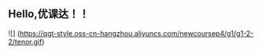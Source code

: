 ## Hello,优课达！！
![] (https://qgt-style.oss-cn-hangzhou.aliyuncs.com/newcoursep4/g1/g1-2-2/tenor.gif)

